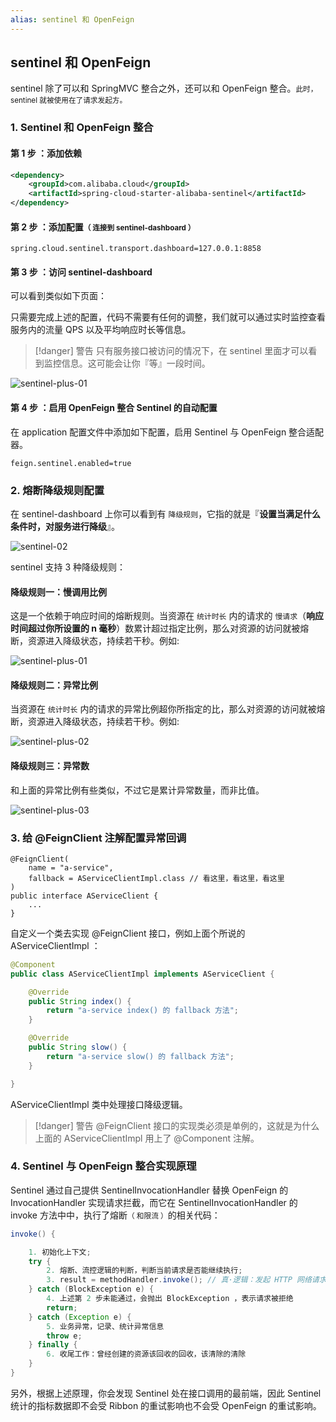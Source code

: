 ```yaml
---
alias: sentinel 和 OpenFeign
---
```


## sentinel 和 OpenFeign


sentinel 除了可以和 SpringMVC 整合之外，还可以和 OpenFeign 整合。<small>此时，sentinel 就被使用在了请求发起方。</small>

### 1. Sentinel 和 OpenFeign 整合

#### 第 1 步 ：添加依赖

```xml
<dependency>
    <groupId>com.alibaba.cloud</groupId>
    <artifactId>spring-cloud-starter-alibaba-sentinel</artifactId>
</dependency>
```

#### 第 2 步 ：添加配置<small>（ 连接到 sentinel-dashboard ）</small>

```properties
spring.cloud.sentinel.transport.dashboard=127.0.0.1:8858
```


#### 第 3 步 ：访问 sentinel-dashboard

可以看到类似如下页面：

只需要完成上述的配置，代码不需要有任何的调整，我们就可以通过实时监控查看服务内的流量 QPS 以及平均响应时长等信息。

> [!danger] 警告
> 只有服务接口被访问的情况下，在 sentinel 里面才可以看到监控信息。这可能会让你『等』一段时间。

![sentinel-plus-01](https://woniumd.oss-cn-hangzhou.aliyuncs.com/java/hemiao/20220322072335.png)

#### 第 4 步 ：启用 OpenFeign 整合 Sentinel 的自动配置

在 application 配置文件中添加如下配置，启用 Sentinel 与 OpenFeign 整合适配器。

```properties
feign.sentinel.enabled=true
```


### 2. 熔断降级规则配置

在 sentinel-dashboard 上你可以看到有 `降级规则`，它指的就是『**设置当满足什么条件时，对服务进行降级**』。

![sentinel-02](https://woniumd.oss-cn-hangzhou.aliyuncs.com/java/hemiao/20220627172303.png)

sentinel 支持 3 种降级规则：

#### 降级规则一：慢调用比例

这是一个依赖于响应时间的熔断规则。当资源在 `统计时长` 内的请求的 `慢请求`（**响应时间超过你所设置的 n 毫秒**）数累计超过指定比例，那么对资源的访问就被熔断，资源进入降级状态，持续若干秒。例如:

![sentinel-plus-01](https://woniumd.oss-cn-hangzhou.aliyuncs.com/java/hemiao/20220322072340.png)

#### 降级规则二：异常比例

当资源在 `统计时长` 内的请求的异常比例超你所指定的比，那么对资源的访问就被熔断，资源进入降级状态，持续若干秒。例如:

![sentinel-plus-02](https://woniumd.oss-cn-hangzhou.aliyuncs.com/java/hemiao/20220322072342.png)

#### 降级规则三：异常数

和上面的异常比例有些类似，不过它是累计异常数量，而非比值。

![sentinel-plus-03](https://woniumd.oss-cn-hangzhou.aliyuncs.com/java/hemiao/20220322072344.png)


### 3. 给 @FeignClient 注解配置异常回调

```java{3}
@FeignClient(
    name = "a-service", 
    fallback = AServiceClientImpl.class // 看这里，看这里，看这里
) 
public interface AServiceClient {
    ...
}
```

自定义一个类去实现 @FeignClient 接口，例如上面个所说的 AServiceClientImpl ：

```java
@Component
public class AServiceClientImpl implements AServiceClient {

    @Override
    public String index() {
        return "a-service index() 的 fallback 方法";
    }

    @Override
    public String slow() {
        return "a-service slow() 的 fallback 方法";
    }

}
```

AServiceClientImpl 类中处理接口降级逻辑。

> [!danger] 警告
> @FeignClient 接口的实现类必须是单例的，这就是为什么上面的 AServiceClientImpl 用上了 @Component 注解。


### 4. Sentinel 与 OpenFeign 整合实现原理

Sentinel 通过自己提供 SentinelInvocationHandler 替换 OpenFeign 的 InvocationHandler 实现请求拦截，而它在 SentinelInvocationHandler 的 invoke 方法中中，执行了熔断<small>（ 和限流 ）</small>的相关代码：

```java
invoke() {

    1. 初始化上下文;
    try {
        2. 熔断、流控逻辑的判断，判断当前请求是否能继续执行;
        3. result = methodHandler.invoke(); // 真·逻辑：发起 HTTP 网络请求
    } catch (BlockException e) {
        4. 上述第 2 步未能通过，会抛出 BlockException ，表示请求被拒绝
        return;
    } catch (Exception e) {
        5. 业务异常，记录、统计异常信息
        throw e;
    } finally {
        6. 收尾工作：曾经创建的资源该回收的回收，该清除的清除
    }
}
```

另外，根据上述原理，你会发现 Sentinel 处在接口调用的最前端，因此 Sentinel 统计的指标数据即不会受 Ribbon 的重试影响也不会受 OpenFeign 的重试影响。

